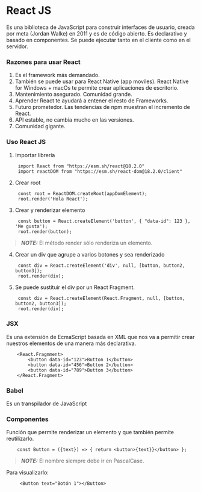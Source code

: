 # React JS

Es una biblioteca de JavaScript para construir interfaces de usuario, creada por meta (Jordan Walke) en 2011 y es de código abierto. Es declarativo y basado en componentes. Se puede ejecutar tanto en el cliente como en el servidor.

### Razones para usar React

1. Es el framework más demandado.
2. También se puede usar para React Native (app moviles). React Native for Windows + macOs te permite crear aplicaciones de escritorio. 
3. Mantenimiento asegurado. Comunidad grande.
4. Aprender React te ayudará a entener el resto de Frameworks.
5. Futuro prometedor. Las tendencias de npm muestran el incremento de React. 
6. API estable, no cambia mucho en las versiones. 
7. Comunidad gigante.

### Uso React JS

1. Importar librería

        import React from "https://esm.sh/react@18.2.0"
        import reactDOM from "https://esm.sh/react-dom@18.2.0/client"

2. Crear root

        const root = ReactDOM.createRoot(appDomElement);
        root.render('Hola React');

3. Crear y renderizar elemento 

        const button = React.createElement('button', { "data-id": 123 }, 'Me gusta');
        root.render(button);

> **_NOTE:_**  El método render sólo renderiza un elemento.

4. Crear un div que agrupe a varios botones y sea renderizado

        const div = React.createElement('div', null, [button, button2, button3]);
        root.render(div);

5. Se puede sustituir el div por un React Fragment.

        const div = React.createElement(React.Fragment, null, [button, button2, button3]);
        root.render(div);

### JSX

Es una extensión de EcmaScript basada en XML que nos va a permitir crear nuestros elementos de una manera más declarativa.

        <React.Fragmment>
            <button data-id="123">Button 1</button>
            <button data-id="456">Button 2</button>
            <button data-id="789">Button 3</button>
        </React.Fragment>

### Babel

Es un transpilador de JavaScript

### Componentes

Función que permite renderizar un elemento y que también permite reutilizarlo. 

        const Button = ({text}) => { return <button>{text}}</button> };

> **_NOTE:_**  El nombre siempre debe ir en PascalCase.

Para visualizarlo: 

         <Button text="Botón 1"></Button>